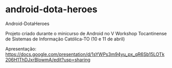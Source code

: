 android-dota-heroes
===================

Android-DotaHeroes

Projeto criado durante o minicurso de Android no V Workshop Tocantinense de Sistemas de Informação
Católica-TO (10 e 11 de abril)

Apresentação: https://docs.google.com/presentation/d/1sYWPs3m94yu_px_qR6Sb15LOTk206H1ThDJxrBlowmA/edit?usp=sharing
